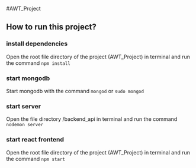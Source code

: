 #AWT_Project

## How to run this project?

### install dependencies
Open the root file directory of the project (AWT_Project) in terminal and run the command `npm install`

### start mongodb 
Start mongodb with the command `mongod` or `sudo mongod`

### start server

Open the file directory /backend_api in terminal and run the command `nodemon server`

### start react frontend

Open the root file directory of the project (AWT_Project) in terminal and run the command `npm start`
